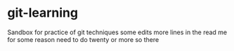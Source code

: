 # git-learning
Sandbox for practice of git techniques
some edits
more
lines
in
the
read
me
for 
some
reason
need
to
do
twenty
or
more
so
there 
